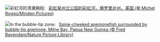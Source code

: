 ![](https://www.bing.com/th?id=OHR.RainbowRiver_ZH-CN5320095849_UHD.jpg&w=1000)彩虹河的清澈拥抱:&nbsp;&ensp;[彩虹泉州立公园的彩虹河，佛罗里达州，美国 (© Michel Roggo/Minden Pictures)](https://www.bing.com/th?id=OHR.RainbowRiver_ZH-CN5320095849_UHD.jpg)
<br><br/>
![](https://www.bing.com/th?id=OHR.MaroonClownfish_EN-US0391262783_UHD.jpg&w=1000)In the bubble-tip zone:&nbsp;&ensp;[Spine-cheeked anemonefish surrounded by bubble-tip anemone, Milne Bay, Papua New Guinea (© Fred Bavendam/Nature Picture Library)](https://www.bing.com/th?id=OHR.MaroonClownfish_EN-US0391262783_UHD.jpg)
<br><br/>
